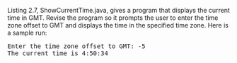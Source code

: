 Listing 2.7, ShowCurrentTime.java, gives a program that displays the current time in GMT. Revise the program so it prompts the user to enter the time zone offset to GMT and displays the time in the specified time zone. Here is a sample run:  
  
<pre>
Enter the time zone offset to GMT: -5
The current time is 4:50:34
</pre>
